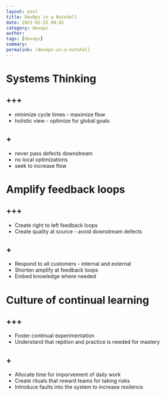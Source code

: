 ```yaml
---
layout: post
title: DevOps in a Nutshell
date: 2021-02-25 08:42
category: devops
author:
tags: [devops]
summary:
permalink: /devops-in-a-nutshell
---
```


# Systems Thinking

## +++
* minimize cycle times - maximize flow
* holistic view - optimize for global goals

## +
- never pass defects downstream
- no local optimizations
- seek to increase flow


# Amplify feedback loops
## +++
* Create right to left feedback loops
* Create quality at source - avoid downstream defects

## +
- Respond to all customers - internal and external
- Shorten amplify at feedback loops
- Embed knowledge where needed


# Culture of continual learning
## +++
* Foster continual experimentation
* Understand that repition and practice is needed for mastery

## +
- Allocate time for imporvement of daily work
- Create rituals that reward teams for taking risks
- Introduce faults into the system to increase resilence
